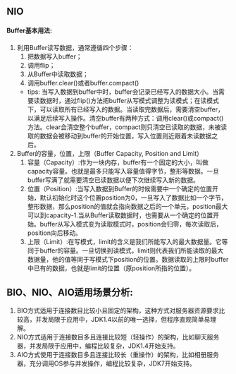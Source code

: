 ## NIO
#### Buffer基本用法:
1. 利用Buffer读写数据，通常遵循四个步骤：
    1. 把数据写入buffer；
    2. 调用flip；
    3. 从Buffer中读取数据；
    4. 调用buffer.clear()或者buffer.compact()
    * tips: 当写入数据到buffer中时，buffer会记录已经写入的数据大小。当需要读数据时，通过flip()方法把buffer从写模式调整为读模式；在读模式下，可以读取所有已经写入的数据。当读取完数据后，需要清空buffer，以满足后续写入操作。清空buffer有两种方式：调用clear()或compact()方法。clear会清空整个buffer，compact则只清空已读取的数据，未被读取的数据会被移动到buffer的开始位置，写入位置则近跟着未读数据之后。
2. Buffer的容量，位置，上限（Buffer Capacity, Position and Limit）
    1. 容量（Capacity）:作为一块内存，buffer有一个固定的大小，叫做capacity容量。也就是最多只能写入容量值得字节，整形等数据。一旦buffer写满了就需要清空已读数据以便下次继续写入新的数据。
    2. 位置（Position）:当写入数据到Buffer的时候需要中一个确定的位置开始，默认初始化时这个位置position为0，一旦写入了数据比如一个字节，整形数据，那么position的值就会指向数据之后的一个单元，position最大可以到capacity-1.当从Buffer读取数据时，也需要从一个确定的位置开始。buffer从写入模式变为读取模式时，position会归零，每次读取后，position向后移动。
    3. 上限（Limit）:在写模式，limit的含义是我们所能写入的最大数据量。它等同于buffer的容量。一旦切换到读模式，limit则代表我们所能读取的最大数据量，他的值等同于写模式下position的位置。数据读取的上限时buffer中已有的数据，也就是limit的位置（原position所指的位置）。


## BIO、NIO、AIO适用场景分析: 
1. BIO方式适用于连接数目比较小且固定的架构，这种方式对服务器资源要求比较高，并发局限于应用中，JDK1.4以前的唯一选择，但程序直观简单易理解。 
2. NIO方式适用于连接数目多且连接比较短（轻操作）的架构，比如聊天服务器，并发局限于应用中，编程比较复杂，JDK1.4开始支持。 
3. AIO方式使用于连接数目多且连接比较长（重操作）的架构，比如相册服务器，充分调用OS参与并发操作，编程比较复杂，JDK7开始支持。 